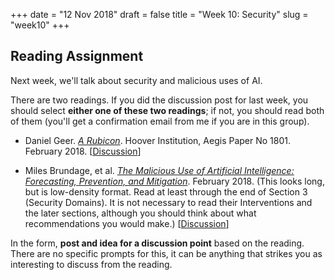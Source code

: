 +++
date = "12 Nov 2018"
draft = false
title = "Week 10: Security"
slug = "week10"
+++

## Reading Assignment

Next week, we'll talk about security and malicious uses of AI. 

There are two readings. If you did the discussion post for last week,
you should select **either one of these two readings**; if not, you
should read both of them (you'll get a confirmation email from me if
you are in this group).

- Daniel Geer. [_A Rubicon_](https://www.hoover.org/sites/default/files/research/docs/geer_webreadypdfupdated2.pdf). Hoover Institution, Aegis Paper No 1801. February 2018.  [[Discussion](https://redd.it/9wr59x)]

- Miles Brundage, et al. [_The Malicious Use of Artificial
Intelligence: Forecasting, Prevention, and Mitigation_](/docs/malicious.pdf). February 2018.  (This looks long, but is low-density format. Read at least through the end of Section 3 (Security Domains). It is not necessary to read their Interventions and the later sections, although you should think about what recommendations you
would make.) [[Discussion](https://redd.it/9wr5iw)]

In the form, **post and idea for a discussion point** based on the
reading. There are no specific prompts for this, it can be anything
that strikes you as interesting to discuss from the reading. 



